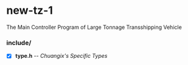 # new-tz-1
The Main Controller Program of Large Tonnage Transshipping Vehicle

### include/
- [x] **type.h** -- *Chuangix's Specific Types*

